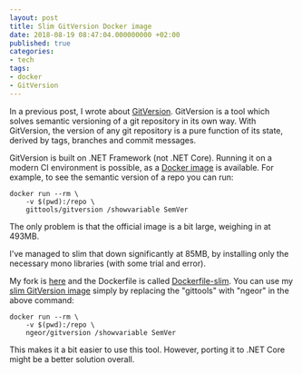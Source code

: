 ```yaml
---
layout: post
title: Slim GitVersion Docker image
date: 2018-08-19 08:47:04.000000000 +02:00
published: true
categories:
- tech
tags:
- docker
- GitVersion
---
```


In a previous post, I wrote about <a href="{{ site.baseurl }}/2017/12/19/semantic-versioning-with-gitversion.html">GitVersion</a>. GitVersion is a tool which solves semantic versioning of a git repository in its own way. With GitVersion, the version of any git repository is a pure function of its state, derived by tags, branches and commit messages.

<!--more-->

GitVersion is built on .NET Framework (not .NET Core). Running it on a modern CI environment is possible, as a <a href="https://hub.docker.com/r/gittools/gitversion/">Docker image</a> is available. For example, to see the semantic version of a repo you can run:

```
docker run --rm \
    -v $(pwd):/repo \
    gittools/gitversion /showvariable SemVer
```

The only problem is that the official image is a bit large, weighing in at 493MB.

I've managed to slim that down significantly at 85MB, by installing only the necessary mono libraries (with some trial and error).

My fork is <a href="https://github.com/ngeor/GitVersion">here</a> and the Dockerfile is called <a href="https://github.com/ngeor/GitVersion/blob/master/Dockerfile-slim">Dockerfile-slim</a>. You can use my <a href="https://hub.docker.com/r/ngeor/gitversion/">slim GitVersion image</a> simply by replacing the "gittools" with "ngeor" in the above command:

```
docker run --rm \
    -v $(pwd):/repo \
    ngeor/gitversion /showvariable SemVer
```

This makes it a bit easier to use this tool. However, porting it to .NET Core might be a better solution overall.
